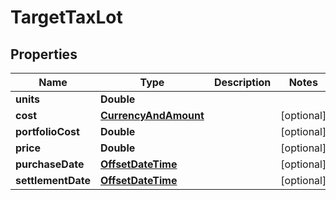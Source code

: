 

# TargetTaxLot

## Properties

Name | Type | Description | Notes
------------ | ------------- | ------------- | -------------
**units** | **Double** |  | 
**cost** | [**CurrencyAndAmount**](CurrencyAndAmount.md) |  |  [optional]
**portfolioCost** | **Double** |  |  [optional]
**price** | **Double** |  |  [optional]
**purchaseDate** | [**OffsetDateTime**](OffsetDateTime.md) |  |  [optional]
**settlementDate** | [**OffsetDateTime**](OffsetDateTime.md) |  |  [optional]



